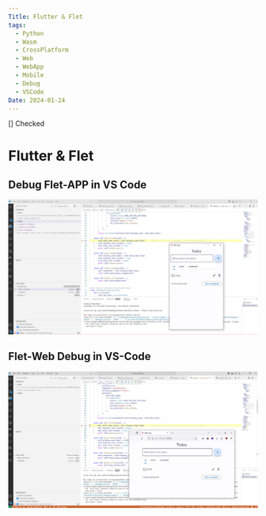 ```yaml
---
Title: Flutter & Flet
tags:
  - Python
  - Wasm
  - CrossPlatform
  - Web
  - WebApp
  - Mobile
  - Debug
  - VSCode
Date: 2024-01-24
---
```

[] Checked
# Flutter & Flet

## Debug Flet-APP in VS Code 

![](../_asset/Pasted%20image%2020240124162530.png)

## Flet-Web Debug in VS-Code 

![](../_asset/Pasted%20image%2020240124162954.png)

